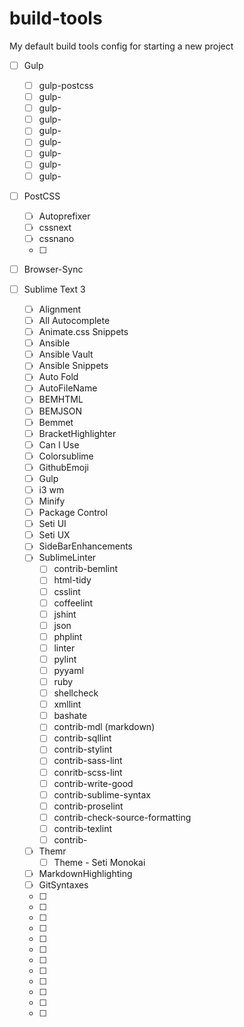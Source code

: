 # build-tools
My default build tools config for starting a new project

- [ ] Gulp
  - [ ] gulp-postcss
  - [ ] gulp-
  - [ ] gulp-
  - [ ] gulp-
  - [ ] gulp-
  - [ ] gulp-
  - [ ] gulp-
  - [ ] gulp-
  - [ ] gulp-

- [ ] PostCSS
  - [ ] Autoprefixer
  - [ ] cssnext
  - [ ] cssnano
  - [ ] 

- [ ] Browser-Sync

- [ ] Sublime Text 3
  - [ ] Alignment 
  - [ ] All Autocomplete
  - [ ] Animate.css Snippets
  - [ ] Ansible
  - [ ] Ansible Vault
  - [ ] Ansible Snippets
  - [ ] Auto Fold
  - [ ] AutoFileName
  - [ ] BEMHTML
  - [ ] BEMJSON
  - [ ] Bemmet
  - [ ] BracketHighlighter
  - [ ] Can I Use
  - [ ] Colorsublime
  - [ ] GithubEmoji
  - [ ] Gulp
  - [ ] i3 wm
  - [ ] Minify
  - [ ] Package Control
  - [ ] Seti UI
  - [ ] Seti UX
  - [ ] SideBarEnhancements
  - [ ] SublimeLinter
    - [ ] contrib-bemlint
    - [ ] html-tidy
    - [ ] csslint
    - [ ] coffeelint
    - [ ] jshint
    - [ ] json
    - [ ] phplint
    - [ ] linter
    - [ ] pylint
    - [ ] pyyaml
    - [ ] ruby
    - [ ] shellcheck
    - [ ] xmllint
    - [ ] bashate
    - [ ] contrib-mdl (markdown)
    - [ ] contrib-sqllint
    - [ ] contrib-stylint
    - [ ] contrib-sass-lint
    - [ ] conritb-scss-lint
    - [ ] contrib-write-good
    - [ ] contrib-sublime-syntax
    - [ ] contrib-proselint
    - [ ] contrib-check-source-formatting
    - [ ] contrib-texlint
    - [ ] contrib-
  - [ ] Themr
    - [ ] Theme - Seti Monokai
  - [ ] MarkdownHighlighting
  - [ ] GitSyntaxes
  - [ ] 
  - [ ] 
  - [ ] 
  - [ ] 
  - [ ] 
  - [ ] 
  - [ ] 
  - [ ] 
  - [ ] 
  - [ ] 
  - [ ] 
  - [ ] 


